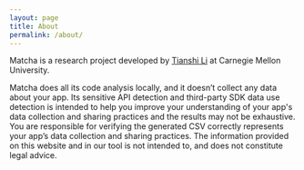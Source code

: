 ```yaml
---
layout: page
title: About
permalink: /about/
---
```


Matcha is a research project developed by [Tianshi Li](https://tianshili.me) at Carnegie Mellon University.

Matcha does all its code analysis locally, and it doesn’t collect any data about your app. Its sensitive API detection and third-party SDK data use detection is intended to help you improve your understanding of your app's data collection and sharing practices and the results may not be exhaustive. You are responsible for verifying the generated CSV correctly represents your app’s data collection and sharing practices. The information provided on this website and in our tool is not intended to, and does not constitute legal advice.
